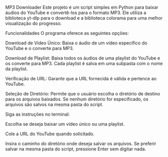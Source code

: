 MP3 Downloader
Este projeto é um script simples em Python para baixar áudios do YouTube e convertê-los para o formato MP3. Ele utiliza a biblioteca yt-dlp para o download e a biblioteca colorama para uma melhor visualização do progresso.

Funcionalidades
O programa oferece as seguintes opções:

Download de Vídeo Único: Baixa o áudio de um vídeo específico do YouTube e o converte para MP3.

Download de Playlist: Baixa todos os áudios de uma playlist do YouTube e os converte para MP3. Cada playlist é salva em uma subpasta com o nome da playlist.

Verificação de URL: Garante que a URL fornecida é válida e pertence ao YouTube.

Seleção de Diretório: Permite que o usuário escolha o diretório de destino para os arquivos baixados. Se nenhum diretório for especificado, os arquivos são salvos na mesma pasta do script.

Siga as instruções no terminal:

Escolha se deseja baixar um vídeo único ou uma playlist.

Cole a URL do YouTube quando solicitado.

Insira o caminho do diretório onde deseja salvar os arquivos. Se preferir salvar na mesma pasta do script, pressione Enter sem digitar nada.
